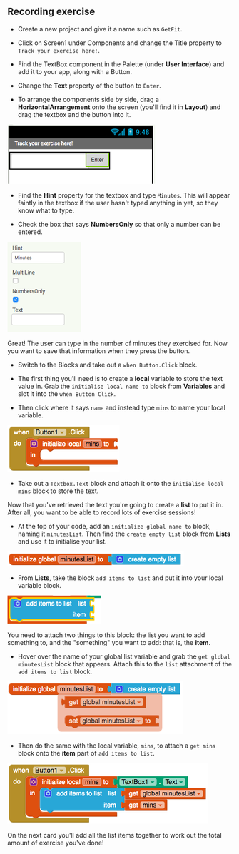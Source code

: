 ## Recording exercise

+ Create a new project and give it a name such as `GetFit`.

+ Click on Screen1 under Components and change the Title property to `Track your exercise here!`.

+ Find the TextBox component in the Palette (under **User Interface**) and add it to your app, along with a Button.

+ Change the **Text** property of the button to `Enter`.

+ To arrange the components side by side, drag a **HorizontalArrangement** onto the screen (you'll find it in **Layout**) and drag the textbox and the button into it.

![](images/s3Horizontal.png)

+ Find the **Hint** property for the textbox and type `Minutes`. This will appear faintly in the textbox if the user hasn't typed anything in yet, so they know what to type.

+ Check the box that says **NumbersOnly** so that only a number can be entered.

![](images/s3HintNumsOnly.png)

Great! The user can type in the number of minutes they exercised for. Now you want to save that information when they press the button.

+ Switch to the Blocks and take out a `when Button.Click` block.

+ The first thing you'll need is to create a **local** variable to store the text value in. Grab the `initialise local name to` block from **Variables** and slot it into the `when Button Click`.

+ Then click where it says `name` and instead type `mins` to name your local variable.

![](images/s3LocalVar.png)

+ Take out a `Textbox.Text` block and attach it onto the `initialise local mins` block to store the text.

Now that you've retrieved the text you're going to create a **list** to put it in. After all, you want to be able to record lots of exercise sessions!

+ At the top of your code, add an `initialize global name to` block, naming it `minutesList`. Then find the `create empty list` block from **Lists** and use it to initialise your list.

![](images/s3CreateEmptyList.png)

+ From **Lists**, take the block `add items to list` and put it into your local variable block. 

![](images/s3AddItemsBlock.png)

You need to attach two things to this block: the list you want to add something to, and the "something" you want to add: that is,  the **item**.

+ Hover over the name of your global list variable and grab the `get global minutesList` block that appears. Attach this to the `list` attachment of the `add items to list` block.

![](images/s3GetGlobalList.png)

+ Then do the same with the local variable, `mins`, to attach a `get mins` block onto the **item** part of `add items to list`.

![](images/s3AddItemToList.png)

On the next card you'll add all the list items together to work out the total amount of exercise you've done!

